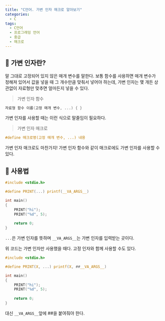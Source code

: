 ```yaml
---
title: "C언어. 가변 인자 매크로 알아보기"
categories:
  - C
tags:
  - C언어
  - 프로그래밍 언어
  - 중급
  - 매크로
---
```


## 🌟 가변 인자란?

말 그대로 고정되어 있지 않은 매개 변수를 말한다. 보통 함수를 사용하면 매개 변수가 정해져 있어서 값을 넣을 때 그 개수만큼 맞춰서 넣어야 하는데, 가변 인자는 몇 개든 상관없이 자료형만 맞추면 얼마든지 넣을 수 있다. 



> 가변 인자 함수

```c
자료형 함수 이름(고정 매개 변수, ...) { }
```

가변 인자를 사용할 때는 이런 식으로 말줄임이 필요하다.



> 가변 인자 매크로

```c
#define 매크로명(고정 매개 변수, ...) 내용
```

가변 인자 매크로도 마찬가지! 가변 인자 함수와 같이 매크로에도 가변 인자를 사용할 수 있다.



## 🌟 사용법

```c
#include <stdio.h>

#define PRINT(...) printf(__VA_ARGS__)

int main()
{
    PRINT("hi");
    PRINT("%d", 5);
    
    return 0;
}
```

`...`은 가변 인자를 뜻하며 `__VA_ARGS__`는 가변 인자를 입력받는 곳이다.



위 코드는 가변 인자만 사용했을 때다. 고정 인자와 함께 사용할 수도 있다.

```c
#include <stdio.h>

#define PRINT(X, ...) printf(X, ##__VA_ARGS__)

int main()
{
    PRINT("hi");
    PRINT("%d", 5);
    
    return 0;
}
```

대신 `__VA_ARGS__`앞에 ##을 붙여줘야 한다. 

